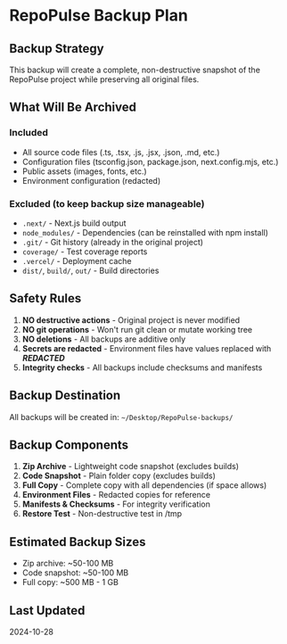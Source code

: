 # RepoPulse Backup Plan

## Backup Strategy

This backup will create a complete, non-destructive snapshot of the RepoPulse project while preserving all original files.

## What Will Be Archived

### Included
- All source code files (.ts, .tsx, .js, .jsx, .json, .md, etc.)
- Configuration files (tsconfig.json, package.json, next.config.mjs, etc.)
- Public assets (images, fonts, etc.)
- Environment configuration (redacted)

### Excluded (to keep backup size manageable)
- `.next/` - Next.js build output
- `node_modules/` - Dependencies (can be reinstalled with npm install)
- `.git/` - Git history (already in the original project)
- `coverage/` - Test coverage reports
- `.vercel/` - Deployment cache
- `dist/`, `build/`, `out/` - Build directories

## Safety Rules

1. **NO destructive actions** - Original project is never modified
2. **NO git operations** - Won't run git clean or mutate working tree
3. **NO deletions** - All backups are additive only
4. **Secrets are redacted** - Environment files have values replaced with ***REDACTED***
5. **Integrity checks** - All backups include checksums and manifests

## Backup Destination

All backups will be created in: `~/Desktop/RepoPulse-backups/`

## Backup Components

1. **Zip Archive** - Lightweight code snapshot (excludes builds)
2. **Code Snapshot** - Plain folder copy (excludes builds)
3. **Full Copy** - Complete copy with all dependencies (if space allows)
4. **Environment Files** - Redacted copies for reference
5. **Manifests & Checksums** - For integrity verification
6. **Restore Test** - Non-destructive test in /tmp

## Estimated Backup Sizes

- Zip archive: ~50-100 MB
- Code snapshot: ~50-100 MB
- Full copy: ~500 MB - 1 GB

## Last Updated

2024-10-28

